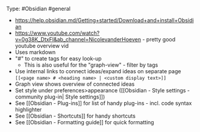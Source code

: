 Type: #Obsidian #general

- https://help.obsidian.md/Getting+started/Download+and+install+Obsidian
- https://www.youtube.com/watch?v=0g38K_DtxFI&ab_channel=NicolevanderHoeven - pretty good youtube overview vid 
- Uses markdown
- "#" to create tags for easy look-up 
	- This is also useful for the "graph-view" - filter by tags
- Use internal links to connect ideas/expand ideas on separate page `[[<page name> # <heading name> | <custom display text>]]`
- Graph view shows overview of connected ideas
- Set style under preferences>appearance ([[Obsidian - Style settings - community plug-in| Style settings]])
-  See [[Obsidian - Plug-ins]] for list of handy plug-ins - incl. code syntax highlighter
- See [[Obsidian - Shortcuts]] for handy shortcuts
- See [[Obsidian - Formatting guide]] for quick formatting